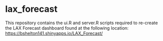# lax_forecast
This repository contains the ui.R and server.R scripts required to re-create the LAX Forecast dashboard found at the following location: https://bshelton141.shinyapps.io/LAX_Forecast/
